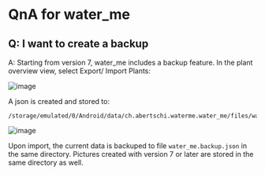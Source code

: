 # QnA for water_me

## Q: I want to create a backup
A: Starting from version 7, water_me includes a backup feature.
In the plant overview view, select Export/ Import Plants:

![image](https://user-images.githubusercontent.com/2311941/229356719-bbf97baf-1c44-43aa-a736-e4bf21f8d22b.png)


A json is created and stored to:

```
/storage/emulated/0/Android/data/ch.abertschi.waterme.water_me/files/water_me.json
```
![image](https://user-images.githubusercontent.com/2311941/229356730-4e4a303c-0751-4737-8813-e0f6073b9378.png)

Upon import, the current data is backuped to file `water_me.backup.json` in the same directory.
Pictures created with version 7 or later are stored in the same directory as well.
